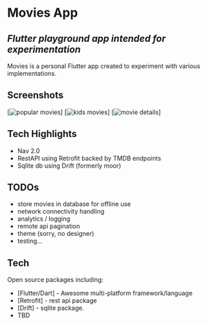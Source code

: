 # Movies App
## _Flutter playground app intended for experimentation_

Movies is a personal Flutter app created to experiment with various implementations.

## Screenshots
[![popular movies](https://github.com/davidwbutts/flutter_movies/screenshots/popular_list.png?raw=true)]
[![kids movies](https://github.com/davidwbutts/flutter_movies/screenshots/kids_list.png?raw=true)]
[![movie details](https://github.com/davidwbutts/flutter_movies/screenshots/movie_detail.png?raw=true)]

## Tech Highlights
- Nav 2.0
- RestAPI using Retrofit backed by TMDB endpoints
- Sqlite db using Drift (formerly moor)

## TODOs
- store movies in database for offline use
- network connectivity handling
- analytics / logging
- remote api pagination
- theme (sorry, no designer)
- testing...

## Tech

Open source packages including:
- [Flutter/Dart] - Awesome multi-platform framework/language
- [Retrofit] - rest api package
- [Drift] - sqlite package.
- TBD
